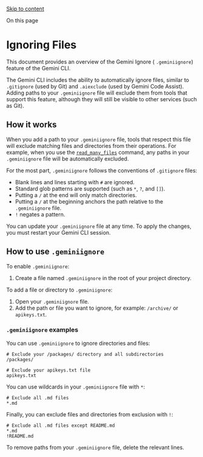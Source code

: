 [Skip to content](https://gemini-cli.xyz/docs/en/gemini-ignore#VPContent)

On this page

# Ignoring Files [​](https://gemini-cli.xyz/docs/en/gemini-ignore\#ignoring-files)

This document provides an overview of the Gemini Ignore ( `.geminiignore`) feature of the Gemini CLI.

The Gemini CLI includes the ability to automatically ignore files, similar to `.gitignore` (used by Git) and `.aiexclude` (used by Gemini Code Assist). Adding paths to your `.geminiignore` file will exclude them from tools that support this feature, although they will still be visible to other services (such as Git).

## How it works [​](https://gemini-cli.xyz/docs/en/gemini-ignore\#how-it-works)

When you add a path to your `.geminiignore` file, tools that respect this file will exclude matching files and directories from their operations. For example, when you use the [`read_many_files`](https://gemini-cli.xyz/docs/en/tools/multi-file) command, any paths in your `.geminiignore` file will be automatically excluded.

For the most part, `.geminiignore` follows the conventions of `.gitignore` files:

- Blank lines and lines starting with `#` are ignored.
- Standard glob patterns are supported (such as `*`, `?`, and `[]`).
- Putting a `/` at the end will only match directories.
- Putting a `/` at the beginning anchors the path relative to the `.geminiignore` file.
- `!` negates a pattern.

You can update your `.geminiignore` file at any time. To apply the changes, you must restart your Gemini CLI session.

## How to use `.geminiignore` [​](https://gemini-cli.xyz/docs/en/gemini-ignore\#how-to-use-geminiignore)

To enable `.geminiignore`:

1. Create a file named `.geminiignore` in the root of your project directory.

To add a file or directory to `.geminiignore`:

1. Open your `.geminiignore` file.
2. Add the path or file you want to ignore, for example: `/archive/` or `apikeys.txt`.

### `.geminiignore` examples [​](https://gemini-cli.xyz/docs/en/gemini-ignore\#geminiignore-examples)

You can use `.geminiignore` to ignore directories and files:

```
# Exclude your /packages/ directory and all subdirectories
/packages/

# Exclude your apikeys.txt file
apikeys.txt
```

You can use wildcards in your `.geminiignore` file with `*`:

```
# Exclude all .md files
*.md
```

Finally, you can exclude files and directories from exclusion with `!`:

```
# Exclude all .md files except README.md
*.md
!README.md
```

To remove paths from your `.geminiignore` file, delete the relevant lines.